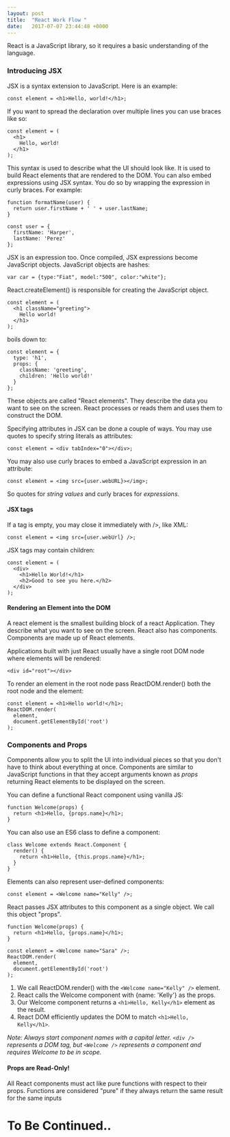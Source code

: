 ```yaml
---
layout: post
title:  "React Work Flow "
date:   2017-07-07 23:44:48 +0000
---
```



React is a JavaScript library, so it requires a basic understanding of the language. 

### Introducing JSX 

JSX is a syntax extension to JavaScript. Here is an example: 

```
const element = <h1>Hello, world!</h1>;
```

If you want to spread the declaration over multiple lines you can use braces like so: 

```
const element = (
  <h1>
    Hello, world!
  </h1>
);
```

This syntax is used to describe what the UI should look like. It is used to build React elements that are rendered to the DOM. You can also embed expressions using JSX syntax. You do so by wrapping the expression in curly braces. For example: 

```
function formatName(user) {
  return user.firstName + ' ' + user.lastName;
}

const user = {
  firstName: 'Harper',
  lastName: 'Perez'
};
```

JSX is an expression too. Once compiled, JSX expressions become JavaScript objects. JavaScript objects are hashes: 
```
var car = {type:"Fiat", model:"500", color:"white"};
```

React.createElement() is responsible for creating the JavaScript object. 

```
const element = (
  <h1 className="greeting">
    Hello world!
  </h1>
);
```

boils down to: 

```
const element = {
  type: 'h1',
  props: {
    className: 'greeting',
    children: 'Hello world!'
  }
};
```

These objects are called "React elements". They describe the data you want to see on the screen. React processes or reads them and uses them to construct the DOM.

Specifying attributes in JSX can be done a couple of ways. You may use quotes to specify string literals as attributes:

```
const element = <div tabIndex="0"></div>;
```

You may also use curly braces to embed a JavaScript expression in an attribute:

```
const element = <img src={user.webURL}></img>;
```

So quotes for *string values* and curly braces for *expressions*. 


#### JSX tags 

If a tag is empty, you may close it immediately with />, like XML:

```
const element = <img src={user.webUrl} />;
```

JSX tags may contain children:

```
const element = (
  <div>
    <h1>Hello World!</h1>
    <h2>Good to see you here.</h2>
  </div>
);
```

#### Rendering an Element into the DOM

A react element is the smallest building block of a react Application. They describe what you want to see on the screen. React also has components. Components are made up of React elements. 

Applications built with just React usually have a single root DOM node where elements will be rendered: 

```
<div id="root"></div>
```

To render an element in the root node pass ReactDOM.render() both the root node and the element: 

```
const element = <h1>Hello world!</h1>;
ReactDOM.render(
  element,
  document.getElementById('root')
);
```

### Components and Props

Components allow you to split the UI into individual pieces so that you don't have to think about everything at once. Components are similar to JavaScript functions in that they accept arguments known as *props* returning React elements to be displayed on the screen. 

You can define a functional React component using vanilla JS: 

```
function Welcome(props) {
  return <h1>Hello, {props.name}</h1>;
}
```

You can also use an ES6 class to define a component:

```
class Welcome extends React.Component {
  render() {
    return <h1>Hello, {this.props.name}</h1>;
  }
}
```

Elements can also represent user-defined components:

```
const element = <Welcome name="Kelly" />;
```

React passes JSX attributes to this component as a single object. We call this object "props".

```
function Welcome(props) {
  return <h1>Hello, {props.name}</h1>;
}

const element = <Welcome name="Sara" />;
ReactDOM.render(
  element,
  document.getElementById('root')
);

```

1. We call ReactDOM.render() with the ```<Welcome name="Kelly" />``` element.
2. React calls the Welcome component with {name: 'Kelly'} as the props.
3. Our Welcome component returns a ```<h1>Hello, Kelly</h1>``` element as the result.
4. React DOM efficiently updates the DOM to match ```<h1>Hello, Kelly</h1>```.

*Note: Always start component names with a capital letter.
```<div />``` represents a DOM tag, but ```<Welcome />``` represents a component and requires Welcome to be in scope.*


#### Props are Read-Only!

All React components must act like pure functions with respect to their props. Functions are considered "pure" if they always return the same result for the same inputs


# To Be Continued.. 



